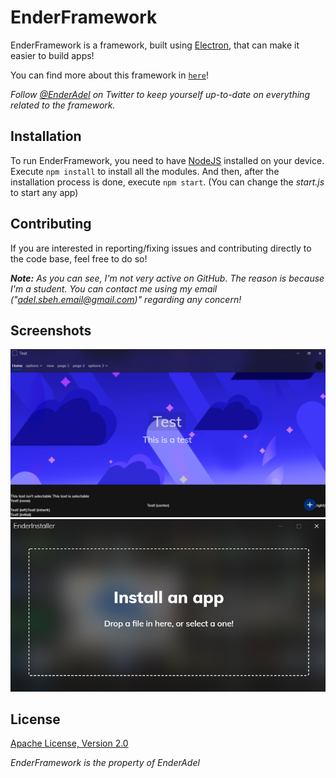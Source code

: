 # EnderFramework
EnderFramework is a framework, built using [Electron](https://electronjs.org), that can make it easier to build apps!

You can find more about this framework in [`here`](https://enderadel.net/EnderFramework)!

*Follow [@EnderAdel](https://twitter.com/EnderAdel) on Twitter to keep yourself up-to-date on everything related to the framework.*

## Installation
To run EnderFramework, you need to have [NodeJS](https://nodejs.org/) installed on your device. Execute `npm install` to install all the modules. And then, after the installation process is done, execute `npm start`. (You can change the *start.js* to start any app)

## Contributing
If you are interested in reporting/fixing issues and contributing directly to the code base, feel free to do so!

***Note:*** *As you can see, I'm not very active on GitHub. The reason is because I'm a student. You can contact me using my email ("[adel.sbeh.email@gmail.com](mailto:adel.sbeh.email@gmail.com))" regarding any concern!*

## Screenshots

![Screenshot](https://github.com/EnderAdel/EnderFramework/blob/master/repository/screenshots/1.png?raw=true "A test app")
![Screenshot](https://github.com/EnderAdel/EnderFramework/blob/master/repository/screenshots/2.png?raw=true "EnderInstaller")

## License
[Apache License, Version 2.0](https://github.com/EnderAdel/EnderFramework/blob/master/LICENSE)

*EnderFramework is the property of EnderAdel*